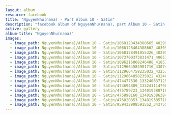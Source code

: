 ```yaml
---
layout: album
resource: facebook
title: "NguyenNhu(nana) - Part Album 10 - Satin"
description: "facebook album of NguyenNhu(nana), part Album 10 - Satin."
active: gallery
album-title: "NguyenNhu(nana)"
images:
  - image_path: NguyenNhu(nana)/Album 10 - Satin/1068128434388665_402999866_1068129237721918_2774767527195796319_n.jpg
  - image_path: NguyenNhu(nana)/Album 10 - Satin/1068128464388662_403052150_1068129244388584_6445946916323693952_n.jpg
  - image_path: NguyenNhu(nana)/Album 10 - Satin/1068128491055326_402959788_1068129261055249_698499487881020621_n.jpg
  - image_path: NguyenNhu(nana)/Album 10 - Satin/1073700373831471_406570423_1073700370498138_1735111995736099182_n.jpg
  - image_path: NguyenNhu(nana)/Album 10 - Satin/1096216868246488_418513267_1096216864913155_2291766934137627457_n.jpg
  - image_path: NguyenNhu(nana)/Album 10 - Satin/1129664584901716_430743994_1129665394901635_8252488914385102092_n.jpg
  - image_path: NguyenNhu(nana)/Album 10 - Satin/1129664758235032_432533610_1129665431568298_2271048256934567558_n.jpg
  - image_path: NguyenNhu(nana)/Album 10 - Satin/1129664858235022_432480786_1129665404901634_760168394356745822_n.jpg
  - image_path: NguyenNhu(nana)/Album 10 - Satin/474477530_1332408371294002_8520319492426473296_n.jpg
  - image_path: NguyenNhu(nana)/Album 10 - Satin/474694889_1332411147960391_3013624060310089411_n.jpg
  - image_path: NguyenNhu(nana)/Album 10 - Satin/475789723_1340193887182117_4086350831369414089_n.jpg
  - image_path: NguyenNhu(nana)/Album 10 - Satin/475898160_1340193863848786_8264642140957159204_n.jpg
  - image_path: NguyenNhu(nana)/Album 10 - Satin/476020853_1340193857182120_8662202319884371200_n.jpg
  - image_path: NguyenNhu(nana)/Album 10 - Satin/959432908591552_343755566_957134721963893_4612575637478186852_n.jpg
---
```

